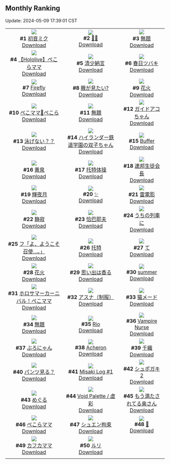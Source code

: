 ## Monthly Ranking
Update: 2024-05-09 17:39:01 CST

|      |      |      |
| :----: | :----: | :----: |
| ![](https://i.pixiv.re/c/240x480/img-master/img/2024/04/11/00/00/03/117728667_p0_master1200.jpg)<br>**#1** [初音ミク](https://www.pixiv.net/artworks/117728667)<br>[Download](https://i.pixiv.re/img-original/img/2024/04/11/00/00/03/117728667_p0.jpg) | ![](https://i.pixiv.re/c/240x480/img-master/img/2024/04/11/22/27/48/117751617_p0_master1200.jpg)<br>**#2** [🖤👙](https://www.pixiv.net/artworks/117751617)<br>[Download](https://i.pixiv.re/img-original/img/2024/04/11/22/27/48/117751617_p0.jpg) | ![](https://i.pixiv.re/c/240x480/img-master/img/2024/04/11/02/33/08/117732377_p0_master1200.jpg)<br>**#3** [無題](https://www.pixiv.net/artworks/117732377)<br>[Download](https://i.pixiv.re/img-original/img/2024/04/11/02/33/08/117732377_p0.png) |
| ![](https://i.pixiv.re/c/240x480/img-master/img/2024/04/11/17/00/05/117743165_p0_master1200.jpg)<br>**#4** [【Hololive】ぺこらママ](https://www.pixiv.net/artworks/117743165)<br>[Download](https://i.pixiv.re/img-original/img/2024/04/11/17/00/05/117743165_p0.jpg) | ![](https://i.pixiv.re/c/240x480/img-master/img/2024/04/10/00/00/28/117702172_p0_master1200.jpg)<br>**#5** [清少納言](https://www.pixiv.net/artworks/117702172)<br>[Download](https://i.pixiv.re/img-original/img/2024/04/10/00/00/28/117702172_p0.jpg) | ![](https://i.pixiv.re/c/240x480/img-master/img/2024/04/11/19/00/11/117745765_p0_master1200.jpg)<br>**#6** [春日ツバキ](https://www.pixiv.net/artworks/117745765)<br>[Download](https://i.pixiv.re/img-original/img/2024/04/11/19/00/11/117745765_p0.png) |
| ![](https://i.pixiv.re/c/240x480/img-master/img/2024/04/10/00/00/26/117702158_p0_master1200.jpg)<br>**#7** [Firefly](https://www.pixiv.net/artworks/117702158)<br>[Download](https://i.pixiv.re/img-original/img/2024/04/10/00/00/26/117702158_p0.jpg) | ![](https://i.pixiv.re/c/240x480/img-master/img/2024/04/11/15/23/57/117741683_p0_master1200.jpg)<br>**#8** [腋が見たい?](https://www.pixiv.net/artworks/117741683)<br>[Download](https://i.pixiv.re/img-original/img/2024/04/11/15/23/57/117741683_p0.jpg) | ![](https://i.pixiv.re/c/240x480/img-master/img/2024/04/10/18/00/09/117718253_p0_master1200.jpg)<br>**#9** [花火](https://www.pixiv.net/artworks/117718253)<br>[Download](https://i.pixiv.re/img-original/img/2024/04/10/18/00/09/117718253_p0.jpg) |
| ![](https://i.pixiv.re/c/240x480/img-master/img/2024/04/11/11/00/02/117738039_p0_master1200.jpg)<br>**#10** [ぺこママ🥕ぺこら](https://www.pixiv.net/artworks/117738039)<br>[Download](https://i.pixiv.re/img-original/img/2024/04/11/11/00/02/117738039_p0.png) | ![](https://i.pixiv.re/c/240x480/img-master/img/2024/04/11/18/21/51/117744941_p0_master1200.jpg)<br>**#11** [無題](https://www.pixiv.net/artworks/117744941)<br>[Download](https://i.pixiv.re/img-original/img/2024/04/11/18/21/51/117744941_p0.png) | ![](https://i.pixiv.re/c/240x480/img-master/img/2024/04/11/13/10/12/117739874_p0_master1200.jpg)<br>**#12** [ガイドアコちゃん](https://www.pixiv.net/artworks/117739874)<br>[Download](https://i.pixiv.re/img-original/img/2024/04/11/13/10/12/117739874_p0.png) |
| ![](https://i.pixiv.re/c/240x480/img-master/img/2024/04/10/00/30/15/117703396_p0_master1200.jpg)<br>**#13** [泳げない？？](https://www.pixiv.net/artworks/117703396)<br>[Download](https://i.pixiv.re/img-original/img/2024/04/10/00/30/15/117703396_p0.png) | ![](https://i.pixiv.re/c/240x480/img-master/img/2024/04/13/18/24/32/117802435_p0_master1200.jpg)<br>**#14** [ハイランダー鉄道学園の双子ちゃん](https://www.pixiv.net/artworks/117802435)<br>[Download](https://i.pixiv.re/img-original/img/2024/04/13/18/24/32/117802435_p0.png) | ![](https://i.pixiv.re/c/240x480/img-master/img/2024/04/11/21/19/57/117749579_p0_master1200.jpg)<br>**#15** [Buffer](https://www.pixiv.net/artworks/117749579)<br>[Download](https://i.pixiv.re/img-original/img/2024/04/11/21/19/57/117749579_p0.jpg) |
| ![](https://i.pixiv.re/c/240x480/img-master/img/2024/04/10/00/00/41/117702239_p0_master1200.jpg)<br>**#16** [黄泉](https://www.pixiv.net/artworks/117702239)<br>[Download](https://i.pixiv.re/img-original/img/2024/04/10/00/00/41/117702239_p0.jpg) | ![](https://i.pixiv.re/c/240x480/img-master/img/2024/04/11/16/03/36/117742229_p0_master1200.jpg)<br>**#17** [托特体操](https://www.pixiv.net/artworks/117742229)<br>[Download](https://i.pixiv.re/img-original/img/2024/04/11/16/03/36/117742229_p0.jpg) | ![](https://i.pixiv.re/c/240x480/img-master/img/2024/04/11/00/00/14/117728745_p0_master1200.jpg)<br>**#18** [連邦生徒会長](https://www.pixiv.net/artworks/117728745)<br>[Download](https://i.pixiv.re/img-original/img/2024/04/11/00/00/14/117728745_p0.jpg) |
| ![](https://i.pixiv.re/c/240x480/img-master/img/2024/04/12/00/00/06/117754438_p0_master1200.jpg)<br>**#19** [輝夜月](https://www.pixiv.net/artworks/117754438)<br>[Download](https://i.pixiv.re/img-original/img/2024/04/12/00/00/06/117754438_p0.png) | ![](https://i.pixiv.re/c/240x480/img-master/img/2024/04/11/02/45/48/117732542_p0_master1200.jpg)<br>**#20** [✨](https://www.pixiv.net/artworks/117732542)<br>[Download](https://i.pixiv.re/img-original/img/2024/04/11/02/45/48/117732542_p0.png) | ![](https://i.pixiv.re/c/240x480/img-master/img/2024/04/11/01/58/11/117731862_p0_master1200.jpg)<br>**#21** [雷電影](https://www.pixiv.net/artworks/117731862)<br>[Download](https://i.pixiv.re/img-original/img/2024/04/11/01/58/11/117731862_p0.jpg) |
| ![](https://i.pixiv.re/c/240x480/img-master/img/2024/04/11/00/24/00/117729703_p0_master1200.jpg)<br>**#22** [静寂](https://www.pixiv.net/artworks/117729703)<br>[Download](https://i.pixiv.re/img-original/img/2024/04/11/00/24/00/117729703_p0.jpg) | ![](https://i.pixiv.re/c/240x480/img-master/img/2024/04/11/13/00/03/117739730_p0_master1200.jpg)<br>**#23** [恰巴耶夫](https://www.pixiv.net/artworks/117739730)<br>[Download](https://i.pixiv.re/img-original/img/2024/04/11/13/00/03/117739730_p0.jpg) | ![](https://i.pixiv.re/c/240x480/img-master/img/2024/04/11/00/27/11/117729798_p0_master1200.jpg)<br>**#24** [うちの列車に](https://www.pixiv.net/artworks/117729798)<br>[Download](https://i.pixiv.re/img-original/img/2024/04/11/00/27/11/117729798_p0.jpg) |
| ![](https://i.pixiv.re/c/240x480/img-master/img/2024/04/13/00/00/23/117781831_p0_master1200.jpg)<br>**#25** [フ「よ、ようこそ召使…。」](https://www.pixiv.net/artworks/117781831)<br>[Download](https://i.pixiv.re/img-original/img/2024/04/13/00/00/23/117781831_p0.jpg) | ![](https://i.pixiv.re/c/240x480/img-master/img/2024/04/11/16/19/40/117742493_p0_master1200.jpg)<br>**#26** [托特](https://www.pixiv.net/artworks/117742493)<br>[Download](https://i.pixiv.re/img-original/img/2024/04/11/16/19/40/117742493_p0.jpg) | ![](https://i.pixiv.re/c/240x480/img-master/img/2024/04/11/04/30/01/117733696_p0_master1200.jpg)<br>**#27** [て](https://www.pixiv.net/artworks/117733696)<br>[Download](https://i.pixiv.re/img-original/img/2024/04/11/04/30/01/117733696_p0.png) |
| ![](https://i.pixiv.re/c/240x480/img-master/img/2024/04/12/14/57/39/117767300_p0_master1200.jpg)<br>**#28** [花火](https://www.pixiv.net/artworks/117767300)<br>[Download](https://i.pixiv.re/img-original/img/2024/04/12/14/57/39/117767300_p0.jpg) | ![](https://i.pixiv.re/c/240x480/img-master/img/2024/04/11/00/00/03/117728665_p0_master1200.jpg)<br>**#29** [思い出は香る](https://www.pixiv.net/artworks/117728665)<br>[Download](https://i.pixiv.re/img-original/img/2024/04/11/00/00/03/117728665_p0.jpg) | ![](https://i.pixiv.re/c/240x480/img-master/img/2024/04/10/13/47/05/117714041_p0_master1200.jpg)<br>**#30** [summer](https://www.pixiv.net/artworks/117714041)<br>[Download](https://i.pixiv.re/img-original/img/2024/04/10/13/47/05/117714041_p0.jpg) |
| ![](https://i.pixiv.re/c/240x480/img-master/img/2024/04/11/00/03/42/117729055_p0_master1200.jpg)<br>**#31** [ホロサマーカーニバル！ぺこママ](https://www.pixiv.net/artworks/117729055)<br>[Download](https://i.pixiv.re/img-original/img/2024/04/11/00/03/42/117729055_p0.jpg) | ![](https://i.pixiv.re/c/240x480/img-master/img/2024/04/12/17/39/51/117770151_p0_master1200.jpg)<br>**#32** [アスナ（制服）](https://www.pixiv.net/artworks/117770151)<br>[Download](https://i.pixiv.re/img-original/img/2024/04/12/17/39/51/117770151_p0.jpg) | ![](https://i.pixiv.re/c/240x480/img-master/img/2024/04/11/16/18/19/117742467_p0_master1200.jpg)<br>**#33** [猫メード](https://www.pixiv.net/artworks/117742467)<br>[Download](https://i.pixiv.re/img-original/img/2024/04/11/16/18/19/117742467_p0.jpg) |
| ![](https://i.pixiv.re/c/240x480/img-master/img/2024/04/11/18/30/41/117745137_p0_master1200.jpg)<br>**#34** [無題](https://www.pixiv.net/artworks/117745137)<br>[Download](https://i.pixiv.re/img-original/img/2024/04/11/18/30/41/117745137_p0.jpg) | ![](https://i.pixiv.re/c/240x480/img-master/img/2024/04/12/17/40/54/117770167_p0_master1200.jpg)<br>**#35** [Rio](https://www.pixiv.net/artworks/117770167)<br>[Download](https://i.pixiv.re/img-original/img/2024/04/12/17/40/54/117770167_p0.png) | ![](https://i.pixiv.re/c/240x480/img-master/img/2024/04/11/00/18/32/117729535_p0_master1200.jpg)<br>**#36** [Vampire Nurse](https://www.pixiv.net/artworks/117729535)<br>[Download](https://i.pixiv.re/img-original/img/2024/04/11/00/18/32/117729535_p0.png) |
| ![](https://i.pixiv.re/c/240x480/img-master/img/2024/04/10/18/35/01/117719058_p0_master1200.jpg)<br>**#37** [ぶろにゃん](https://www.pixiv.net/artworks/117719058)<br>[Download](https://i.pixiv.re/img-original/img/2024/04/10/18/35/01/117719058_p0.jpg) | ![](https://i.pixiv.re/c/240x480/img-master/img/2024/04/09/00/34/31/117675919_p0_master1200.jpg)<br>**#38** [Acheron](https://www.pixiv.net/artworks/117675919)<br>[Download](https://i.pixiv.re/img-original/img/2024/04/09/00/34/31/117675919_p0.jpg) | ![](https://i.pixiv.re/c/240x480/img-master/img/2024/04/11/00/30/10/117729897_p0_master1200.jpg)<br>**#39** [千織](https://www.pixiv.net/artworks/117729897)<br>[Download](https://i.pixiv.re/img-original/img/2024/04/11/00/30/10/117729897_p0.png) |
| ![](https://i.pixiv.re/c/240x480/img-master/img/2024/04/13/00/03/03/117782130_p0_master1200.jpg)<br>**#40** [パンツ見る？](https://www.pixiv.net/artworks/117782130)<br>[Download](https://i.pixiv.re/img-original/img/2024/04/13/00/03/03/117782130_p0.png) | ![](https://i.pixiv.re/c/240x480/img-master/img/2024/04/11/17/24/12/117743594_p0_master1200.jpg)<br>**#41** [Misaki Log #1](https://www.pixiv.net/artworks/117743594)<br>[Download](https://i.pixiv.re/img-original/img/2024/04/11/17/24/12/117743594_p0.png) | ![](https://i.pixiv.re/c/240x480/img-master/img/2024/04/11/17/37/09/117743862_p0_master1200.jpg)<br>**#42** [シュポガキ 2](https://www.pixiv.net/artworks/117743862)<br>[Download](https://i.pixiv.re/img-original/img/2024/04/11/17/37/09/117743862_p0.jpg) |
| ![](https://i.pixiv.re/c/240x480/img-master/img/2024/04/09/20/03/23/117694484_p0_master1200.jpg)<br>**#43** [めぐる](https://www.pixiv.net/artworks/117694484)<br>[Download](https://i.pixiv.re/img-original/img/2024/04/09/20/03/23/117694484_p0.jpg) | ![](https://i.pixiv.re/c/240x480/img-master/img/2024/04/09/07/30/03/117681717_p0_master1200.jpg)<br>**#44** [Void Palette / 虚彩](https://www.pixiv.net/artworks/117681717)<br>[Download](https://i.pixiv.re/img-original/img/2024/04/09/07/30/03/117681717_p0.png) | ![](https://i.pixiv.re/c/240x480/img-master/img/2024/04/11/00/08/05/117729209_p0_master1200.jpg)<br>**#45** [もう満たされてる奥さん](https://www.pixiv.net/artworks/117729209)<br>[Download](https://i.pixiv.re/img-original/img/2024/04/11/00/08/05/117729209_p0.jpg) |
| ![](https://i.pixiv.re/c/240x480/img-master/img/2024/04/09/08/57/33/117682747_p0_master1200.jpg)<br>**#46** [ぺこらママ](https://www.pixiv.net/artworks/117682747)<br>[Download](https://i.pixiv.re/img-original/img/2024/04/09/08/57/33/117682747_p0.png) | ![](https://i.pixiv.re/c/240x480/img-master/img/2024/04/11/23/05/20/117752777_p0_master1200.jpg)<br>**#47** [シュエン拘束](https://www.pixiv.net/artworks/117752777)<br>[Download](https://i.pixiv.re/img-original/img/2024/04/11/23/05/20/117752777_p0.png) | ![](https://i.pixiv.re/c/240x480/img-master/img/2024/04/11/21/27/43/117749796_p0_master1200.jpg)<br>**#48** [💉](https://www.pixiv.net/artworks/117749796)<br>[Download](https://i.pixiv.re/img-original/img/2024/04/11/21/27/43/117749796_p0.jpg) |
| ![](https://i.pixiv.re/c/240x480/img-master/img/2024/04/12/00/00/18/117754513_p0_master1200.jpg)<br>**#49** [カフカママ](https://www.pixiv.net/artworks/117754513)<br>[Download](https://i.pixiv.re/img-original/img/2024/04/12/00/00/18/117754513_p0.jpg) | ![](https://i.pixiv.re/c/240x480/img-master/img/2024/04/13/10/00/06/117791809_p0_master1200.jpg)<br>**#50** [ルリ](https://www.pixiv.net/artworks/117791809)<br>[Download](https://i.pixiv.re/img-original/img/2024/04/13/10/00/06/117791809_p0.png) |
|      |
